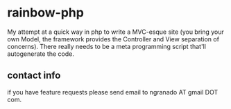 rainbow-php
===========

My attempt at a quick way in php to write a MVC-esque site (you bring your 
own Model, the framework provides the Controller and View separation of 
concerns).  There really needs to be a meta programming script that'll 
autogenerate the code.

contact info
------------
if you have feature requests please send email to ngranado AT gmail DOT com.
